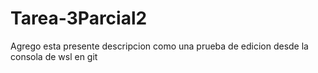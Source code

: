 # Tarea-3Parcial2
Agrego esta presente descripcion como una prueba de edicion desde la consola de wsl en git 
